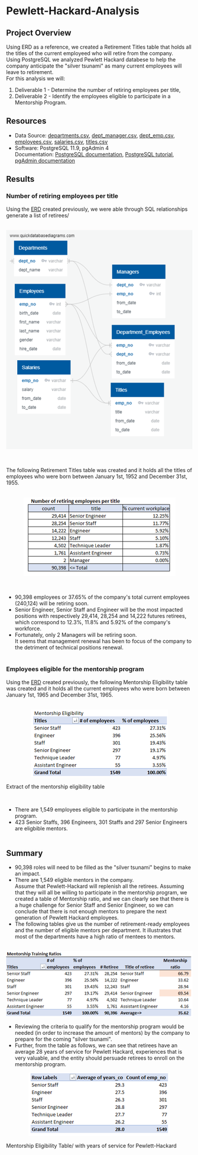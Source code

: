  # Pewlett-Hackard-Analysis

## Project Overview
Using ERD as a reference, we created a Retirement Titles table that holds all the titles of the current employeed who will retire from the company.\
Using PostgreSQL we analyzed Pewlett Hackard databese to help the company anticipate the "silver tsunami" as many current employees will leave to retirement.\
For this analysis we will:
1. Deliverable 1 - Determine the number of retiring employees per title,
2. Deliverable 2 - Identify the employees eligible to participate in a Mentorship Program.

## Resources
- Data Source: [departments.csv](https://github.com/vachoa/Pewlett-Hackard-Analysis/blob/master/Data/departments.csv), [dept_manager.csv](https://github.com/vachoa/Pewlett-Hackard-Analysis/blob/master/Data/dept_manager.csv), [dept_emp.csv](https://github.com/vachoa/Pewlett-Hackard-Analysis/blob/master/Data/dept_emp.csv), [employees.csv](https://github.com/vachoa/Pewlett-Hackard-Analysis/blob/master/Data/employees.csv), [salaries.csv](https://github.com/vachoa/Pewlett-Hackard-Analysis/blob/master/Data/salaries.csv), [titles.csv](https://github.com/vachoa/Pewlett-Hackard-Analysis/blob/master/Data/titles.csv)
- Software: PostgreSQL 11.9, pgAdmin 4\
Documentation: [PostgreSQL documentation](https://www.postgresql.org/docs/manuals/), [PostgreSQL tutorial](https://www.tutorialspoint.com/postgresql/), [pgAdmin documentation](https://www.pgadmin.org/docs/)

## Results

### Number of retiring employees per title
Using the [ERD](https://github.com/vachoa/Pewlett-Hackard-Analysis/blob/master/EmployeeDB.png) created previously, we were able through SQL relationships generate a list of retirees/
<br/><br/>
<p align="center">
  <img src="EmployeeDB.png">
</p>
<br/>

The following Retirement Titles table was created and it holds all the titles of employees who were born between January 1st, 1952 and December 31st, 1955.
<br/><br/>
<p align="center">
  <img src="Data/Retiring_Titles.PNG">
</p>
<br/>
 	
- 90,398 employees or 37.65% of the company's total current employees (240,124)  will be retiring soon.
- Senior Engineer, Senior Staff and Engineer will be the most impacted positions with respectively 29,414, 28,254 and 14,222 futures retirees, which correspond to 12.3%, 11.8% and 5.92% of the company's workforce.
- Fortunately, only 2 Managers will be retiring soon.\
It seems that management renewal has been to focus of the company to the detriment of technical positions renewal. <br/><br/>

### Employees eligible for the mentorship program
Using the [ERD](https://github.com/vachoa/Pewlett-Hackard-Analysis/blob/master/EmployeeDB.png) created previously, the following Mentorship Eligibility table was created and it holds all the current employees who were born between January 1st, 1965 and December 31st, 1965.
<br/><br/>
<p align="center">
  <img src="Data/Mentorship_Eligibility.PNG">
 
  Extract of the mentorship eligibility table 
</p><br/>

- There are 1,549 employees eligible to participate in the mentorship program.
- 423 Senior Staffs, 396 Engineers, 301 Staffs and 297 Senior Engineers are eligbible mentors.
<br/><br/>

## Summary
- 90,398 roles will need to be filled as the "silver tsunami" begins to make an impact.
- There are 1,549 eligible mentors in the company.\
 Assume that Pewlett-Hackard will replenish all the retirees.  Assuming that they will all be willing to participate in the mentorship program, we created a table of Mentorship ratio,  and we can clearly see that there is a huge challenge for Senior Staff and Senior Engineer, so we can conclude that there is not enough mentors to prepare the next generation of Pewlett Hackard employees.
 - The following tables give us the number of retirement-ready employees and the number of eligible mentors per department. It illustrates that most of the departments have a high ratio of mentees to mentors.<br/><br/>
<p align="center">
<img src="Data/Mentorship_Training_Ratios.PNG">
</p>

- Reviewing the criteria to qualify for the mentorship program would be needed (in order to increase the amount of mentors) by the company to prepare for the coming "silver tsunami".
- Further, from the table as follows, we can see that retirees have an average 28 years of service for Pewlett Hackard, experiences that is very valuable, and the entity should persuade retirees to enroll on the mentorship program.

<p align="center">
<img src="Data/Mentorship_Average_Years.PNG">
</p>
Mentorship Eligibility Table/
with years of service for Pewlett-Hackard
